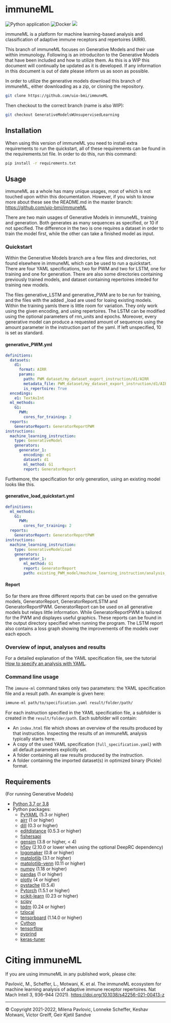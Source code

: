 # immuneML

![Python application](https://github.com/uio-bmi/immuneML/workflows/Python%20application/badge.svg?branch=master)
![Docker](https://github.com/uio-bmi/immuneML/workflows/Docker/badge.svg?branch=master)
[![](https://img.shields.io/static/v1?label=AIRR-C%20sw-tools%20v1&message=compliant&color=008AFF&labelColor=000000&style=plastic)](https://docs.airr-community.org/en/stable/swtools/airr_swtools_standard.html)

immuneML is a platform for machine learning-based analysis and 
classification of adaptive immune receptors and repertoires (AIRR).

This branch of immuneML focuses on Generative Models and their use within immunology.
Following is an introduciton to the Generative Models that have been included and how 
to utilize them. As this is a WIP this document will continually be updated as it is developed.
If any information in this document is out of date please inform us as soon as possible.

In order to utilize the generative models download this branch of immuneML, either downloading as a zip, or cloning the 
repository.


```bash
git clone https://github.com/uio-bmi/immuneML
```

Then checkout to the correct branch (name is also WIP):

```bash
git checkout GenerativeModelsWUnsupervisedLearning
```

## Installation
When using this version of immuneML you need to install extra requirements to run the quickstart, all of these requirements can be found in the requirements.txt file.
In order to do this, run this command:

```bash
pip install -r requirements.txt
```

## Usage 

immuneML as a whole has many unique usages, most of which is not touched upon within this documentation. However, if 
you wish to know more about these see the README.md in the master branch: https://github.com/uio-bmi/immuneML

There are two main usages of Generative Models in immuneML, training and generation.
Both generates as many sequences as specified, or 10 if not specified.
The difference in the two is one requires a dataset in order to train the model first, while the other can take a finished
model as input.

### Quickstart

Within the Generative Models branch are a few files and directories, not found elsewhere in immuneML which can be
used to run a quickstart.<br/>
There are four YAML specifications, two for PWM and two for LSTM, one for training and one for generation.
There are also some directories containing previously trained models, and dataset containing repertoires inteded for training new models.

The files generative_LSTM and generative_PWM are to be run for training, and the files with the added _load are used for loaing existing models.
Within the training yamls there is little room for variation. They only work using the given encoding, and using repertoires.
The LSTM can be modified using the optional parameters of rnn_units and epochs. Moreover, every generative model can produce a requested amount of sequences
using the amount parameter in the instruction part of the yaml. If left unspecified, 10 is set as standard.

#### generative_PWM.yml
```yaml
definitions:
  datasets:
    d1:
      format: AIRR
      params:
        path: PWM_dataset/my_dataset_export_instruction/d1/AIRR
        metadata_file: PWM_dataset/my_dataset_export_instruction/d1/AIRR/metadata.csv
        is_repertoire: True
  encodings:
    e1: TextAsInt
  ml_methods:
    G1:
      PWM:
        cores_for_training: 2
  reports:
    GeneratorReport: GeneratorReportPWM
instructions:
  machine_learning_instruction:
    type: GenerativeModel
    generators:
      generator_1:
        encoding: e1
        dataset: d1
        ml_method: G1
        report: GeneratorReport
```

Furthemore, the specification for only generation, using an existing model looks like this.
#### generative_load_quickstart.yml
```yaml
definitions:
  ml_methods:
    G1:
      PWM:
        cores_for_training: 2
  reports:
    GeneratorReport: GeneratorReportPWM
instructions:
  machine_learning_instruction:
    type: GenerativeModelLoad
    generators:
      generator_1:
        ml_method: G1
        report: GeneratorReport
        path: existing_PWM_model/machine_learning_instruction/analysis_generator_1
```

#### Report

So far there are three different reports that can be used on the genrative models, GeneratorReport, GeneratorReportLSTM and GeneratorReportPWM.
GeneratorReport can be used on all generative models but relays little information. While GeneratorReportPWM is tailored 
for the PWM and displayes useful graphics. These reports can be found in the output directory specified when running the
program. The LSTM report also contains a loss graph showing the improvements of the models over each epoch.

### Overview of input, analyses and results

For a detailed explanation of the YAML specification file, see the tutorial [How to specify an analysis with YAML](https://docs.immuneml.uio.no/tutorials/how_to_specify_an_analysis_with_yaml.html).

### Command line usage 

The `immune-ml` command takes only two parameters: the YAML specification file and a result path. 
An example is given here:

```bash
immune-ml path/to/specification.yaml result/folder/path/
```

For each instruction specified in the YAML specification file, a subfolder is created in the 
`result/folder/path`. Each subfolder will contain:
- An `index.html` file which shows an overview of the results produced by that instruction. Inspecting the results of an immuneML analysis typically starts here. 
- A copy of the used YAML specification (`full_specification.yaml`) with all default parameters explicitly set.
- A folder containing all raw results produced by the instruction.
- A folder containing the imported dataset(s) in optimized binary (Pickle) format.

## Requirements
(For running Generative Models)
- [Python 3.7 or 3.8](https://www.python.org/)
- Python packages:
   - [PyYAML](https://pyyaml.org) (5.3 or higher)
   - [airr](https://pypi.org/project/airr/) (1 or higher)
   - [dill](https://pypi.org/project/dill/) (0.3 or higher)
   - [editdistance](https://pypi.org/project/editdistance/) (0.5.3 or higher)
   - [fishersapi](https://pypi.org/project/fishersapi/)
   - [gensim](https://pypi.org/project/gensim/) (3.8 or higher, < 4)
   - [h5py](https://www.h5py.org/) (2.10.0 or lower when using the optional DeepRC dependency)
   - [logomaker](https://pypi.org/project/logomaker/) (0.8 or higher)
   - [matplotlib](https://matplotlib.org) (3.1 or higher)
   - [matplotlib-venn](https://pypi.org/project/matplotlib-venn/) (0.11 or higher)
   - [numpy](https://www.numpy.org/) (1.18 or higher)
   - [pandas](https://pandas.pydata.org/) (1 or higher)
   - [plotly](https://plotly.com/python/) (4 or higher)
   - [pystache](https://pypi.org/project/pystache/) (0.5.4)
   - [Pytorch](https://pytorch.org/) (1.5.1 or higher)
   - [scikit-learn](https://scikit-learn.org/) (0.23 or higher)
   - [scipy](https://www.scipy.org)
   - [tqdm](https://tqdm.github.io/) (0.24 or higher)
   - [tzlocal](https://pypi.org/project/tzlocal/)
   - [tensorboard](https://pypi.org/project/tensorboard/) (1.14.0 or higher)
   - [Cython](https://pypi.org/project/Cython/)
   - [tensorflow](https://pypi.org/project/tensorflow/)
   - [pyprind](https://pypi.org/project/PyPrind/)
   - [keras-tuner](https://pypi.org/project/keras-tuner/)

# Citing immuneML

If you are using immuneML in any published work, please cite:

Pavlović, M., Scheffer, L., Motwani, K. et al. The immuneML ecosystem for machine learning analysis of adaptive immune 
receptor repertoires. Nat Mach Intell 3, 936–944 (2021). https://doi.org/10.1038/s42256-021-00413-z



<hr>


© Copyright 2021-2022, Milena Pavlovic, Lonneke Scheffer, Keshav Motwani, Victor Greiff, Geir Kjetil Sandve


